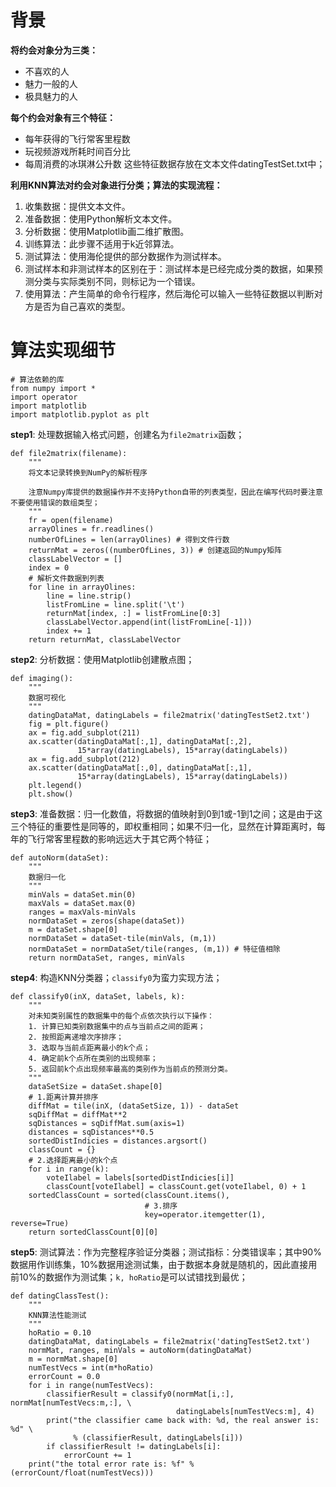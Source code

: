# 背景
**将约会对象分为三类：**
- 不喜欢的人
- 魅力一般的人
- 极具魅力的人

**每个约会对象有三个特征：**
- 每年获得的飞行常客里程数
- 玩视频游戏所耗时间百分比
- 每周消费的冰琪淋公升数
这些特征数据存放在文本文件datingTestSet.txt中；

**利用KNN算法对约会对象进行分类；算法的实现流程：**
1. 收集数据：提供文本文件。
2. 准备数据：使用Python解析文本文件。
3. 分析数据：使用Matplotlib画二维扩散图。
4. 训练算法：此步骤不适用于k近邻算法。
5. 测试算法：使用海伦提供的部分数据作为测试样本。
6. 测试样本和非测试样本的区别在于：测试样本是已经完成分类的数据，如果预测分类与实际类别不同，则标记为一个错误。
7. 使用算法：产生简单的命令行程序，然后海伦可以输入一些特征数据以判断对方是否为自己喜欢的类型。

# 算法实现细节
``` python3
# 算法依赖的库
from numpy import *
import operator
import matplotlib
import matplotlib.pyplot as plt
```

**step1**: 处理数据输入格式问题，创建名为`file2matrix`函数；
``` python3
def file2matrix(filename):
    """
    将文本记录转换到NumPy的解析程序
    
    注意Numpy库提供的数据操作并不支持Python自带的列表类型，因此在编写代码时要注意不要使用错误的数组类型；
    """
    fr = open(filename)
    arrayOlines = fr.readlines() 
    numberOfLines = len(arrayOlines) # 得到文件行数
    returnMat = zeros((numberOfLines, 3)) # 创建返回的Numpy矩阵
    classLabelVector = []
    index = 0
    # 解析文件数据到列表
    for line in arrayOlines:
        line = line.strip()
        listFromLine = line.split('\t')
        returnMat[index, :] = listFromLine[0:3]
        classLabelVector.append(int(listFromLine[-1]))
        index += 1
    return returnMat, classLabelVector
```

**step2**: 分析数据：使用Matplotlib创建散点图；
``` python3
def imaging():
    """
    数据可视化
    """
    datingDataMat, datingLabels = file2matrix('datingTestSet2.txt')
    fig = plt.figure()
    ax = fig.add_subplot(211)
    ax.scatter(datingDataMat[:,1], datingDataMat[:,2], 
               15*array(datingLabels), 15*array(datingLabels))
    ax = fig.add_subplot(212)
    ax.scatter(datingDataMat[:,0], datingDataMat[:,1], 
               15*array(datingLabels), 15*array(datingLabels))
    plt.legend()
    plt.show()
```

**step3**: 准备数据：归一化数值，将数据的值映射到0到1或-1到1之间；这是由于这三个特征的重要性是同等的，即权重相同；如果不归一化，显然在计算距离时，每年的飞行常客里程数的影响远远大于其它两个特征；
``` python3
def autoNorm(dataSet):
    """
    数据归一化
    """
    minVals = dataSet.min(0)
    maxVals = dataSet.max(0)
    ranges = maxVals-minVals
    normDataSet = zeros(shape(dataSet))
    m = dataSet.shape[0]
    normDataSet = dataSet-tile(minVals, (m,1))
    normDataSet = normDataSet/tile(ranges, (m,1)) # 特征值相除
    return normDataSet, ranges, minVals
```

**step4**: 构造KNN分类器；`classify0`为蛮力实现方法；
```
def classify0(inX, dataSet, labels, k):
    """
    对未知类别属性的数据集中的每个点依次执行以下操作：
    1. 计算已知类别数据集中的点与当前点之间的距离；
    2. 按照距离递增次序排序；
    3. 选取与当前点距离最小的k个点；
    4. 确定前k个点所在类别的出现频率；
    5. 返回前k个点出现频率最高的类别作为当前点的预测分类。
    """
    dataSetSize = dataSet.shape[0]
    # 1.距离计算并排序
    diffMat = tile(inX, (dataSetSize, 1)) - dataSet
    sqDiffMat = diffMat**2
    sqDistances = sqDiffMat.sum(axis=1)
    distances = sqDistances**0.5
    sortedDistIndicies = distances.argsort()
    classCount = {}
    # 2.选择距离最小的k个点
    for i in range(k):
        voteIlabel = labels[sortedDistIndicies[i]]
        classCount[voteIlabel] = classCount.get(voteIlabel, 0) + 1
    sortedClassCount = sorted(classCount.items(), 
                              # 3.排序
                              key=operator.itemgetter(1), reverse=True)
    return sortedClassCount[0][0]
```

**step5**: 测试算法：作为完整程序验证分类器；测试指标：分类错误率；其中90%数据用作训练集，10%数据用途测试集，由于数据本身就是随机的，因此直接用前10%的数据作为测试集；`k, hoRatio`是可以试错找到最优；
``` python3
def datingClassTest():
    """
    KNN算法性能测试
    """
    hoRatio = 0.10
    datingDataMat, datingLabels = file2matrix('datingTestSet2.txt')
    normMat, ranges, minVals = autoNorm(datingDataMat)
    m = normMat.shape[0]
    numTestVecs = int(m*hoRatio)
    errorCount = 0.0
    for i in range(numTestVecs):
        classifierResult = classify0(normMat[i,:], normMat[numTestVecs:m,:], \
                                     datingLabels[numTestVecs:m], 4)
        print("the classifier came back with: %d, the real answer is: %d" \
              % (classifierResult, datingLabels[i]))
        if classifierResult != datingLabels[i]:
            errorCount += 1
    print("the total error rate is: %f" % (errorCount/float(numTestVecs)))
```
